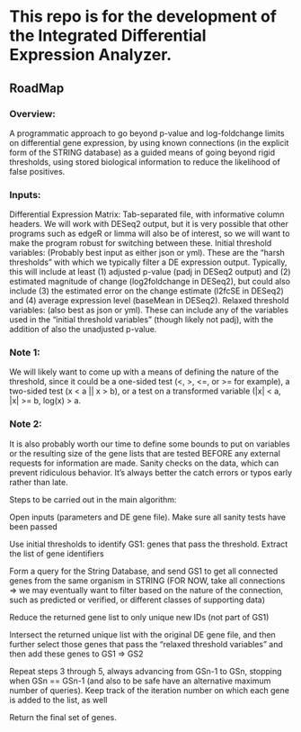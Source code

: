 # This repo is for the development of the Integrated Differential Expression Analyzer.

## RoadMap

### Overview: 
  
  A programmatic approach to go beyond p-value and log-foldchange limits on differential gene expression, by using known connections (in the explicit form of the STRING database) as a guided means of going beyond rigid thresholds, using stored biological information to reduce the likelihood of false positives.

### Inputs:

  Differential Expression Matrix: Tab-separated file, with informative column headers. We will work with DESeq2 output, but it is very possible that other programs such as edgeR or limma will also be of interest, so we will want to make the program robust for switching between these.
Initial threshold variables: (Probably best input as either json or yml). These are the “harsh thresholds” with which we typically filter a DE expression output. Typically, this will include at least (1) adjusted p-value (padj in DESeq2 output) and (2) estimated magnitude of change (log2foldchange in DESeq2), but could also include (3) the estimated error on the change estimate (l2fcSE in DESeq2) and (4) average expression level (baseMean in DESeq2).
Relaxed threshold variables: (also best as json or yml). These can include any of the variables used in the “initial threshold variables” (though likely not padj), with the addition of also the unadjusted p-value.

### Note 1: 

  We will likely want to come up with a means of defining the nature of the threshold, since it could be a one-sided test (<, >, <=, or >= for example), a two-sided test (x < a || x > b), or a test on a transformed variable (|x| < a, |x| >= b, log(x) > a.

### Note 2: 
  It is also probably worth our time to define some bounds to put on variables or the resulting size of the gene lists that are tested BEFORE any external requests for information are made. Sanity checks on the data, which can prevent ridiculous behavior. It’s always better the catch errors or typos early rather than late.

Steps to be carried out in the main algorithm:

Open inputs (parameters and DE gene file). Make sure all sanity tests have been passed

Use initial thresholds to identify GS1: genes that pass the threshold. Extract the list of gene identifiers

Form a query for the String Database, and send GS1 to get all connected genes from the same organism in STRING (FOR NOW, take all connections => we may eventually want to filter based on the nature of the connection, such as predicted or verified, or different classes of supporting data)

Reduce the returned gene list to only unique new IDs (not part of GS1)

Intersect the returned unique list with the original DE gene file, and then further select those genes that pass the “relaxed threshold variables” and then add these genes to GS1 => GS2

Repeat steps 3 through 5, always advancing from GSn-1 to GSn, stopping when GSn == GSn-1 (and also to be safe have an alternative maximum number of queries). Keep track of the iteration number on which each gene is added to the list, as well

Return the final set of genes.
